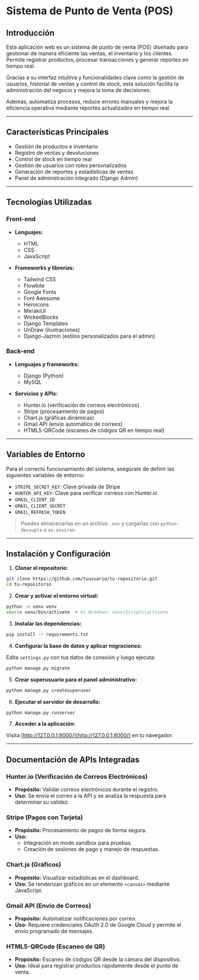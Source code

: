# Sistema de Punto de Venta (POS)

## Introducción

Esta aplicación web es un sistema de punto de venta (POS) diseñado para gestionar de manera eficiente las ventas, el inventario y los clientes. Permite registrar productos, procesar transacciones y generar reportes en tiempo real.

Gracias a su interfaz intuitiva y funcionalidades clave como la gestión de usuarios, historial de ventas y control de stock, esta solución facilita la administración del negocio y mejora la toma de decisiones.

Además, automatiza procesos, reduce errores manuales y mejora la eficiencia operativa mediante reportes actualizados en tiempo real.

---

## Características Principales

- Gestión de productos e inventario  
- Registro de ventas y devoluciones  
- Control de stock en tiempo real  
- Gestión de usuarios con roles personalizados  
- Generación de reportes y estadísticas de ventas  
- Panel de administración integrado (Django Admin)  

---

## Tecnologías Utilizadas

### Front-end

- **Lenguajes:**
  - HTML  
  - CSS  
  - JavaScript  

- **Frameworks y librerías:**
  - Tailwind CSS  
  - Flowbite  
  - Google Fonts  
  - Font Awesome  
  - Heroicons  
  - MerakiUI  
  - WickedBlocks  
  - Django Templates  
  - UnDraw (ilustraciones)  
  - Django-Jazmin (estilos personalizados para el admin)

### Back-end

- **Lenguajes y frameworks:**
  - Django (Python)  
  - MySQL  

- **Servicios y APIs:**
  - Hunter.io (verificación de correos electrónicos)  
  - Stripe (procesamiento de pagos)  
  - Chart.js (gráficas dinámicas)  
  - Gmail API (envío automático de correos)  
  - HTML5-QRCode (escaneo de códigos QR en tiempo real)

---

## Variables de Entorno

Para el correcto funcionamiento del sistema, asegúrate de definir las siguientes variables de entorno:

- `STRIPE_SECRET_KEY`: Clave privada de Stripe  
- `HUNTER_API_KEY`: Clave para verificar correos con Hunter.io  
- `GMAIL_CLIENT_ID`  
- `GMAIL_CLIENT_SECRET`  
- `GMAIL_REFRESH_TOKEN`  

> Puedes almacenarlas en un archivo `.env` y cargarlas con `python-decouple` o `os.environ`.

---

## Instalación y Configuración

1. **Clonar el repositorio:**

```bash
git clone https://github.com/tuusuario/tu-repositorio.git
cd tu-repositorio
```

2. **Crear y activar el entorno virtual:**

```bash
python -m venv venv
source venv/bin/activate  # En Windows: venv\Scripts\activate
```

3. **Instalar las dependencias:**

```bash
pip install -r requirements.txt
```

4. **Configurar la base de datos y aplicar migraciones:**

Edita `settings.py` con tus datos de conexión y luego ejecuta:

```bash
python manage.py migrate
```

5. **Crear superusuario para el panel administrativo:**

```bash
python manage.py createsuperuser
```

6. **Ejecutar el servidor de desarrollo:**

```bash
python manage.py runserver
```

7. **Acceder a la aplicación:**

Visita [http://127.0.0.1:8000/](http://127.0.0.1:8000/) en tu navegador.

---

## Documentación de APIs Integradas

### Hunter.io (Verificación de Correos Electrónicos)

- **Propósito:** Validar correos electrónicos durante el registro.  
- **Uso:** Se envía el correo a la API y se analiza la respuesta para determinar su validez.

### Stripe (Pagos con Tarjeta)

- **Propósito:** Procesamiento de pagos de forma segura.  
- **Uso:** 
  - Integración en modo sandbox para pruebas.  
  - Creación de sesiones de pago y manejo de respuestas.

### Chart.js (Gráficos)

- **Propósito:** Visualizar estadísticas en el dashboard.  
- **Uso:** Se renderizan gráficos en un elemento `<canvas>` mediante JavaScript.

### Gmail API (Envío de Correos)

- **Propósito:** Automatizar notificaciones por correo.  
- **Uso:** Requiere credenciales OAuth 2.0 de Google Cloud y permite el envío programado de mensajes.

### HTML5-QRCode (Escaneo de QR)

- **Propósito:** Escaneo de códigos QR desde la cámara del dispositivo.  
- **Uso:** Ideal para registrar productos rápidamente desde el punto de venta.